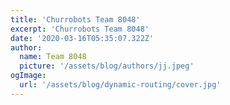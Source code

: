 ```yaml
---
title: 'Churrobots Team 8048'
excerpt: 'Churrobots Team 8048'
date: '2020-03-16T05:35:07.322Z'
author:
  name: Team 8048
  picture: '/assets/blog/authors/jj.jpeg'
ogImage:
  url: '/assets/blog/dynamic-routing/cover.jpg'
---
```


